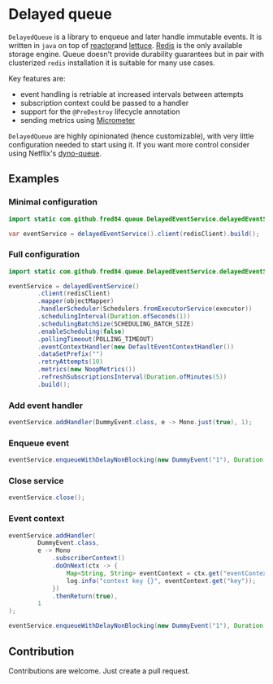 # Delayed queue

`DelayedQueue` is a library to enqueue and later handle immutable events. It is written in `java` on top of [reactor](https://github.com/reactor)and [lettuce](https://github.com/lettuce-io/lettuce-core).
[Redis](https://redis.io) is the only available storage engine. Queue doesn't provide durability guarantees but in pair with clusterized `redis` installation 
it is suitable for many use cases.

Key features are:
- event handling is retriable at increased intervals between attempts
- subscription context could be passed to a handler
- support for the `@PreDestroy` lifecycle annotation
- sending metrics using [Micrometer](https://github.com/micrometer-metrics/micrometer)

`DelayedQueue` are highly opinionated (hence customizable), with very little configuration needed to start using it. 
If you want more control consider using Netflix's [dyno-queue](https://github.com/Netflix/dyno-queues).

## Examples

### Minimal configuration

```java
import static com.github.fred84.queue.DelayedEventService.delayedEventService;

var eventService = delayedEventService().client(redisClient).build();
```

### Full configuration

```java
import static com.github.fred84.queue.DelayedEventService.delayedEventService;

eventService = delayedEventService()
        .client(redisClient)
        .mapper(objectMapper)
        .handlerScheduler(Schedulers.fromExecutorService(executor))
        .schedulingInterval(Duration.ofSeconds(1))
        .schedulingBatchSize(SCHEDULING_BATCH_SIZE)
        .enableScheduling(false)
        .pollingTimeout(POLLING_TIMEOUT)
        .eventContextHandler(new DefaultEventContextHandler())
        .dataSetPrefix("")
        .retryAttempts(10)
        .metrics(new NoopMetrics())
        .refreshSubscriptionsInterval(Duration.ofMinutes(5))
        .build();
```

### Add event handler

```java
eventService.addHandler(DummyEvent.class, e -> Mono.just(true), 1);
```

### Enqueue event

```java
eventService.enqueueWithDelayNonBlocking(new DummyEvent("1"), Duration.ofHours(1)).subscribe();
```

### Close service

```java
eventService.close();
```

### Event context

```java
eventService.addHandler(
        DummyEvent.class,
        e -> Mono
            .subscriberContext()
            .doOnNext(ctx -> {
                Map<String, String> eventContext = ctx.get("eventContext");
                log.info("context key {}", eventContext.get("key"));
            })
            .thenReturn(true),
        1
);

eventService.enqueueWithDelayNonBlocking(new DummyEvent("1"), Duration.ofHours(1), Map.of("key", "value")).subscribe();
```

## Contribution

Contributions are welcome. Just create a pull request.